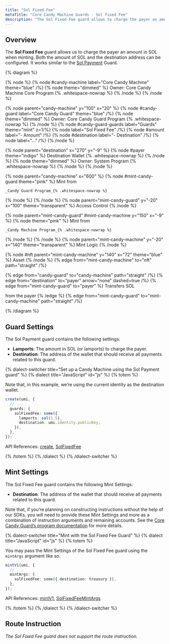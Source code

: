 ```yaml
---
title: "Sol Fixed Fee"
metaTitle: "Core Candy Machine Guards - Sol Fixed Fee"
description: "The Sol Fixed Fee guard allows to charge the payer an amount in SOL when minting."
---
```


## Overview

The **Sol Fixed Fee** guard allows us to charge the payer an amount in SOL when minting. Both the amount of SOL and the destination address can be configured. It works similar to the [Sol Payment](/core-candy-machine/guards/sol-payment) Guard.

{% diagram  %}

{% node %}
{% node #candy-machine label="Core Candy Machine" theme="blue" /%}
{% node theme="dimmed" %}
Owner: Core Candy Machine Core Program {% .whitespace-nowrap %}
{% /node %}
{% /node %}

{% node parent="candy-machine" y="100" x="20" %}
{% node #candy-guard label="Core Candy Guard" theme="blue" /%}
{% node theme="dimmed" %}
Owner: Core Candy Guard Program {% .whitespace-nowrap %}
{% /node %}
{% node #candy-guard-guards label="Guards" theme="mint" z=1/%}
{% node label="Sol Fixed Fee" /%}
{% node #amount label="- Amount" /%}
{% node #destination label="- Destination" /%}
{% node label="..." /%}
{% /node %}

{% node parent="destination" x="270" y="-9" %}
{% node #payer theme="indigo" %}
Destination Wallet {% .whitespace-nowrap %}
{% /node %}
{% node theme="dimmed" %}
Owner: System Program {% .whitespace-nowrap %}
{% /node %}
{% /node %}

{% node parent="candy-machine" x="600" %}
  {% node #mint-candy-guard theme="pink" %}
    Mint from

    _Candy Guard Program_{% .whitespace-nowrap %}
  {% /node %}
{% /node %}
{% node parent="mint-candy-guard" y="-20" x="100" theme="transparent" %}
  Access Control
{% /node %}

{% node parent="mint-candy-guard" #mint-candy-machine y="150" x="-9" %}
  {% node theme="pink" %}
    Mint from 
    
    _Candy Machine Program_{% .whitespace-nowrap %}
  {% /node %}
{% /node %}
{% node parent="mint-candy-machine" y="-20" x="140" theme="transparent" %}
  Mint Logic
{% /node %}

{% node #nft parent="mint-candy-machine" y="140" x="72" theme="blue" %}
  Asset
{% /node %}
{% edge from="mint-candy-machine" to="nft" path="straight" /%}

{% edge from="candy-guard" to="candy-machine" path="straight" /%}
{% edge from="destination" to="payer" arrow="none" dashed=true /%}
{% edge from="mint-candy-guard" to="payer" %}
Transfers SOL

from the payer
{% /edge %}
{% edge from="mint-candy-guard" to="mint-candy-machine" path="straight" /%}

{% /diagram %}

## Guard Settings

The Sol Payment guard contains the following settings:

- **Lamports**: The amount in SOL (or lamports) to charge the payer.
- **Destination**: The address of the wallet that should receive all payments related to this guard.

{% dialect-switcher title="Set up a Candy Machine using the Sol Payment guard" %}
{% dialect title="JavaScript" id="js" %}
{% totem %}

Note that, in this example, we’re using the current identity as the destination wallet.

```ts
create(umi, {
  // ...
  guards: {
    solFixedFee: some({
      lamports: sol(1.5),
      destination: umi.identity.publicKey,
    }),
  },
});
```

API References: [create](https://mpl-core-candy-machine.typedoc.metaplex.com/functions/create.html), [SolFixedFee](https://mpl-core-candy-machine.typedoc.metaplex.com/types/SolFixedFee.html)

{% /totem %}
{% /dialect %}
{% /dialect-switcher %}

## Mint Settings

The Sol Fixed Fee guard contains the following Mint Settings:

- **Destination**: The address of the wallet that should receive all payments related to this guard.

Note that, if you’re planning on constructing instructions without the help of our SDKs, you will need to provide these Mint Settings and more as a combination of instruction arguments and remaining accounts. See the [Core Candy Guard’s program documentation](https://github.com/metaplex-foundation/mpl-core-candy-machine/tree/main/programs/candy-guard#solfixedfee) for more details.

{% dialect-switcher title="Mint with the Sol Fixed Fee Guard" %}
{% dialect title="JavaScript" id="js" %}
{% totem %}

You may pass the Mint Settings of the Sol Fixed Fee guard using the `mintArgs` argument like so.

```ts
mintV1(umi, {
  // ...
  mintArgs: {
    solFixedFee: some({ destination: treasury }),
  },
});
```

API References: [mintV1](https://mpl-core-candy-machine.typedoc.metaplex.com/functions/mintV1.html), [SolFixedFeeMintArgs](https://mpl-core-candy-machine.typedoc.metaplex.com/types/SolFixedFeeMintArgs.html)

{% /totem %}
{% /dialect %}
{% /dialect-switcher %}

## Route Instruction

_The Sol Fixed Fee guard does not support the route instruction._
